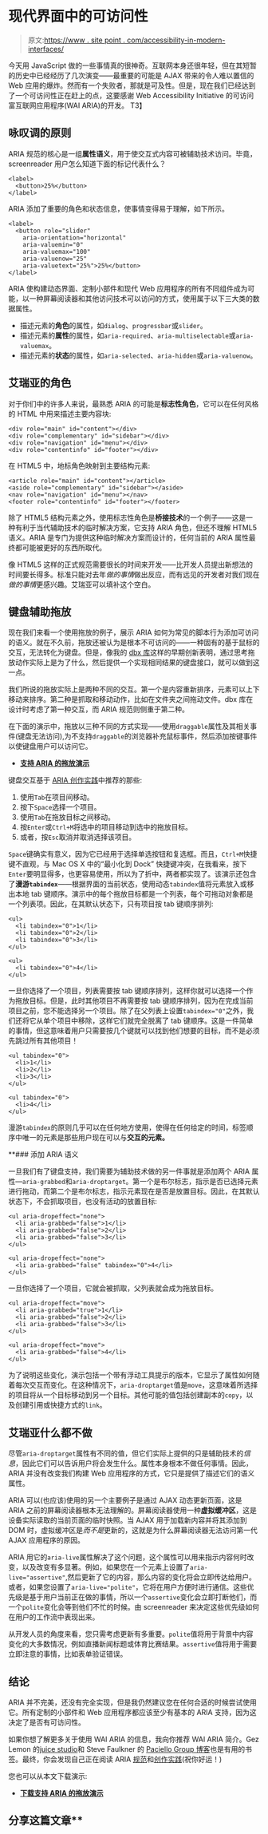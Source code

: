 # 现代界面中的可访问性

> 原文:[https://www . site point . com/accessibility-in-modern-interfaces/](https://www.sitepoint.com/accessibility-in-modern-interfaces/)

今天用 JavaScript 做的一些事情真的很神奇。互联网本身还很年轻，但在其短暂的历史中已经经历了几次演变——最重要的可能是 AJAX 带来的令人难以置信的 Web 应用的爆炸。然而有一个失败者，那就是可及性。但是，现在我们已经达到了一个可访问性正在赶上的点，这要感谢 Web Accessibility Initiative 的可访问富互联网应用程序(WAI ARIA)的开发。
T3】

## 咏叹调的原则

ARIA 规范的核心是一组**属性语义**，用于使交互式内容可被辅助技术访问。毕竟，screenreader 用户怎么知道下面的标记代表什么？

```
<label>
  <button>25%</button>
</label>
```

ARIA 添加了重要的角色和状态信息，使事情变得易于理解，如下所示。

```
<label>
  <button role="slider"
    aria-orientation="horizontal"
    aria-valuemin="0"
    aria-valuemax="100"
    aria-valuenow="25"
    aria-valuetext="25%">25%</button>
</label>
```

ARIA 使构建动态界面、定制小部件和现代 Web 应用程序的所有不同组件成为可能，以一种屏幕阅读器和其他访问技术可以访问的方式，使用属于以下三大类的数据属性。

*   描述元素的**角色**的属性，如`dialog`、`progressbar`或`slider`。
*   描述元素的**属性**的属性，如`aria-required`、`aria-multiselectable`或`aria-valuemax`。
*   描述元素的**状态**的属性，如`aria-selected`、`aria-hidden`或`aria-valuenow`。

## 艾瑞亚的角色

对于你们中的许多人来说，最熟悉 ARIA 的可能是**标志性角色**，它可以在任何风格的 HTML 中用来描述主要内容块:

```
<div role="main" id="content"></div>
<div role="complementary" id="sidebar"></div>
<div role="navigation" id="menu"></div>
<div role="contentinfo" id="footer"></div>
```

在 HTML5 中，地标角色映射到主要结构元素:

```
<article role="main" id="content"></article>
<aside role="complementary" id="sidebar"></aside>
<nav role="navigation" id="menu"></nav>
<footer role="contentinfo" id="footer"></footer>
```

除了 HTML5 结构元素之外，使用标志性角色是**桥接技术**的一个例子——这是一种有利于当代辅助技术的临时解决方案，它支持 ARIA 角色，但还不理解 HTML5 语义。ARIA 是专门为提供这种临时解决方案而设计的，任何当前的 ARIA 属性最终都可能被更好的东西所取代。

像 HTML5 这样的正式规范需要很长的时间来开发——比开发人员提出新想法的时间要长得多。标准只能对去年*做的事情*做出反应，而有远见的开发者对我们现在*做的事情*更感兴趣。艾瑞亚可以填补这个空白。

## 键盘辅助拖放

现在我们来看一个使用拖放的例子，展示 ARIA 如何为常见的脚本行为添加可访问的语义。就在不久前，拖放还被认为是根本不可访问的——一种固有的基于鼠标的交互，无法转化为键盘。但是，像我的 [dbx 库](http://www.brothercake.com/site/resources/scripts/dbx/ "Docking boxes (dbx)")这样的早期创新表明，通过思考拖放动作实际上是为了什么，然后提供一个实现相同结果的键盘接口，就可以做到这一点。

我们所说的拖放实际上是两种不同的交互。第一个是内容重新排序，元素可以上下移动来排序。第二种是抓取和移动动作，比如在文件夹之间拖动文件。dbx 库在设计时考虑了第一种交互，而 ARIA 规范则侧重于第二种。

在下面的演示中，拖放以三种不同的方式实现——使用`draggable`属性及其相关事件(键盘无法访问),为不支持`draggable`的浏览器补充鼠标事件，然后添加按键事件以使键盘用户可以访问它。

*   [**支持 ARIA 的拖放演示**](https://github.com/jsprodotcom/source/blob/master/accessibility-in-modern-interfaces.zip)

键盘交互基于 [ARIA 创作实践](https://www.w3.org/WAI/PF/aria-practices/#dragdrop "WAI-ARIA 1.0 Authoring Practices: 9\. Drag-and-Drop Support")中推荐的那些:

1.  使用`Tab`在项目间移动。
2.  按下`Space`选择一个项目。
3.  使用`Tab`在拖放目标之间移动。
4.  按`Enter`或`Ctrl+M`将选中的项目移动到选中的拖放目标。
5.  或者，按`Esc`取消并取消选择该项目。

`Space`键确实有意义，因为它已经用于选择单选按钮和复选框。而且，`Ctrl+M`快捷键不直观，与 Mac OS X 中的<q>最小化到 Dock</q> 快捷键冲突，在我看来，按下`Enter`要明显得多，也更容易使用，所以为了折中，两者都实现了。该演示还包含了**漫游`tabindex`**——根据界面的当前状态，使用动态`tabindex`值将元素放入或移出本地 tab 键顺序。演示中的每个拖放目标都是一个列表，每个可拖动对象都是一个列表项。因此，在其默认状态下，只有项目按 tab 键顺序排列:

```
<ul>
  <li tabindex="0">1</li>
  <li tabindex="0">2</li>
  <li tabindex="0">3</li>
</ul>

<ul>
  <li tabindex="0">4</li>
</ul>
```

一旦你选择了一个项目，列表需要按 tab 键顺序排列，这样你就可以选择一个作为拖放目标。但是，此时其他项目不再需要按 tab 键顺序排列，因为在完成当前项目之前，您不能选择另一个项目。除了在父列表上设置`tabindex="0"`之外，我们还将它从单个项目中移除，这样它们就完全脱离了 tab 键顺序。这是一件简单的事情，但这意味着用户只需要按几个键就可以找到他们想要的目标，而不是必须先跳过所有其他项目！

```
<ul tabindex="0">
  <li>1</li>
  <li>2</li>
  <li>3</li>
</ul>

<ul tabindex="0">
  <li>4</li>
</ul>
```

漫游`tabindex`的原则几乎可以在任何地方使用，使得在任何给定的时间，标签顺序中唯一的元素是那些用户现在可以与**交互的元素。**

 **### 添加 ARIA 语义

一旦我们有了键盘支持，我们需要为辅助技术做的另一件事就是添加两个 ARIA 属性—`aria-grabbed`和`aria-droptarget`。第一个是布尔标志，指示是否已选择元素进行拖动，而第二个是布尔标志，指示元素现在是否是放置目标。因此，在其默认状态下，不会抓取项目，也没有活动的放置目标:

```
<ul aria-dropeffect="none">
  <li aria-grabbed="false">1</li>
  <li aria-grabbed="false">2</li>
  <li aria-grabbed="false">3</li>
</ul>

<ul aria-dropeffect="none">
  <li aria-grabbed="false" tabindex="0">4</li>
</ul>
```

一旦你选择了一个项目，它就会被抓取，父列表就会成为拖放目标。

```
<ul aria-dropeffect="move">
  <li aria-grabbed="true">1</li>
  <li aria-grabbed="false">2</li>
  <li aria-grabbed="false">3</li>
</ul>

<ul aria-dropeffect="move">
  <li aria-grabbed="false">4</li>
</ul>
```

为了说明这些变化，演示包括一个带有浮动工具提示的版本，它显示了属性如何随着每次交互而变化。在这种情况下，`aria-droptarget`值是`move`，这意味着所选择的项目将从一个目标移动到另一个目标。其他可能的值包括创建副本的`copy`，以及创建引用或快捷方式的`link`。

## 艾瑞亚什么都不做

尽管`aria-droptarget`属性有不同的值，但它们实际上提供的只是辅助技术的*信息*，因此它们可以告诉用户将会发生什么。属性本身根本不做任何事情。因此，ARIA 并没有改变我们构建 Web 应用程序的方式，它只是提供了描述它们的语义属性。

ARIA 可以(也应该)使用的另一个主要例子是通过 AJAX 动态更新页面，这是 ARIA 之前的屏幕阅读器根本无法理解的。屏幕阅读器使用一种**虚拟缓冲区**，这是设备实际读取的当前页面的临时快照。当 AJAX 用于加载新内容并将其添加到 DOM 时，虚拟缓冲区是*而不是*更新的，这就是为什么屏幕阅读器无法访问第一代 AJAX 应用程序的原因。

ARIA 用它的`aria-live`属性解决了这个问题，这个属性可以用来指示内容何时改变，以及改变有多显著。例如，如果您在一个元素上设置了`aria-live="assertive"`,然后更新了它的内容，那么内容的变化将会立即传达给用户。或者，如果您设置了`aria-live="polite"`，它将在用户方便时进行通信。这些优先级是基于用户当前正在做的事情，所以一个`assertive`变化会立即打断他们，而一个`polite`变化会等到他们不忙的时候。由 screenreader 来决定这些优先级如何在用户的工作流中表现出来。

从开发人员的角度来看，您只需考虑更新有多重要。`polite`值将用于背景中内容变化的大多数情况，例如直播新闻标题或体育比赛结果。`assertive`值将用于需要立即注意的事情，比如表单验证错误。

## 结论

ARIA 并不完美，还没有完全实现，但是我仍然建议您在任何合适的时候尝试使用它。所有定制的小部件和 Web 应用程序都应该至少有基本的 ARIA 支持，因为这决定了是否有可访问性。

如果你想了解更多关于使用 WAI ARIA 的信息，我向你推荐 WAI ARIA 简介。Gez Lemon 的[juice studio](http://juicystudio.com/)和 Steve Faulkner 的 [Paciello Group 博客](http://www.paciellogroup.com/blog/)也是有用的书签。最终，你会发现自己正在阅读 ARIA [规范](https://www.w3.org/TR/wai-aria/ "Accessible Rich Internet Applications (WAI-ARIA) 1.0")和[创作实践](https://www.w3.org/WAI/PF/aria-practices/ "WAI-ARIA Authoring Practices")(祝你好运！)

您也可以从本文下载演示:

*   [**下载支持 ARIA 的拖放演示**](https://github.com/jsprodotcom/source/blob/master/accessibility-in-modern-interfaces.zip)

## 分享这篇文章**